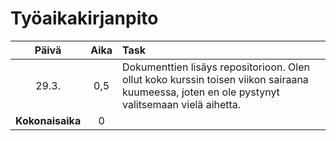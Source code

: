 # Työaikakirjanpito

| Päivä | Aika | Task  |
| :----:|:-----:| :-----|
|   29.3.  |  0,5 | Dokumenttien lisäys repositorioon. Olen ollut koko kurssin toisen viikon sairaana kuumeessa, joten en ole pystynyt valitsemaan vielä aihetta.|
| **Kokonaisaika** | 0 |
<!-- TBLFM: @>$2 = sum(@1..@-1) -->
